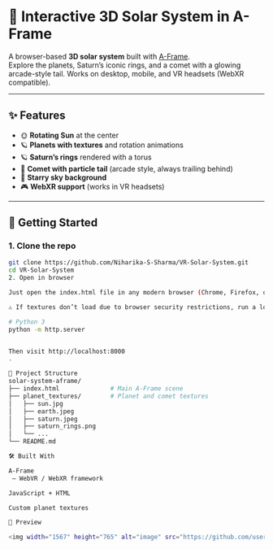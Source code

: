 # 🌌 Interactive 3D Solar System in A-Frame

A browser-based **3D solar system** built with [A-Frame](https://aframe.io).  
Explore the planets, Saturn’s iconic rings, and a comet with a glowing arcade-style tail. Works on desktop, mobile, and VR headsets (WebXR compatible).  

---

## ✨ Features

- 🌞 **Rotating Sun** at the center  
- 🪐 **Planets with textures** and rotation animations  
- 🪐 **Saturn’s rings** rendered with a torus  
- 💫 **Comet with particle tail** (arcade style, always trailing behind)  
- 🌌 **Starry sky background**  
- 🎮 **WebXR support** (works in VR headsets)  

---

## 🚀 Getting Started

### 1. Clone the repo
```bash
git clone https://github.com/Niharika-S-Sharma/VR-Solar-System.git
cd VR-Solar-System
2. Open in browser

Just open the index.html file in any modern browser (Chrome, Firefox, or Edge).

⚠️ If textures don’t load due to browser security restrictions, run a local server:

# Python 3
python -m http.server


Then visit http://localhost:8000
.

📂 Project Structure
solar-system-aframe/
├── index.html              # Main A-Frame scene
├── planet_textures/        # Planet and comet textures
│   ├── sun.jpg
│   ├── earth.jpeg
│   ├── saturn.jpeg
│   ├── saturn_rings.png
│   └── ...
└── README.md

🛠️ Built With

A-Frame
 — WebVR / WebXR framework

JavaScript + HTML

Custom planet textures

📸 Preview

<img width="1567" height="765" alt="image" src="https://github.com/user-attachments/assets/de453f32-2dd6-4642-a791-6dc5f0437343" />
